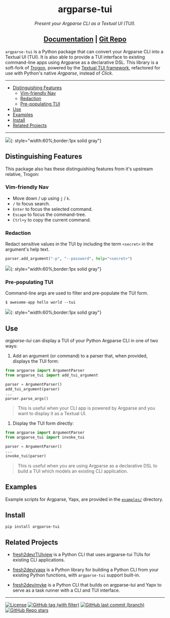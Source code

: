 <h1 align="center">argparse-tui</h1>
<p align="center"><em>Present your Argparse CLI as a Textual UI (TUI).</em></p>
<h2 align="center">
<a href="https://www.f2dv.com/r/argparse-tui/" target="_blank">Documentation</a>
| <a href="https://www.github.com/fresh2dev/argparse-tui/" target="_blank">Git Repo</a>
</h2>

`argparse-tui` is a Python package that can convert your Argparse CLI into a Textual UI (TUI). It is also able to provide a TUI interface to existing command-line apps using Argparse as a declarative DSL. This library is a soft-fork of [Trogon](https://github.com/Textualize/trogon), powered by the [Textual TUI framework](https://github.com/textualize/textual), refactored for use with Python's native *Argparse*, instead of *Click*.

______________________________________________________________________

<!-- TOC GFM -->

- [Distinguishing Features](#distinguishing-features)
    - [Vim-friendly Nav](#vim-friendly-nav)
    - [Redaction](#redaction)
    - [Pre-populating TUI](#pre-populating-tui)
- [Use](#use)
- [Examples](#examples)
- [Install](#install)
- [Related Projects](#related-projects)

<!-- /TOC -->

______________________________________________________________________

![](https://img.fresh2.dev/1691530009_42873ae0cbe.png){: style="width:60%;border:1px solid gray"}

## Distinguishing Features

This package also has these distinguishing features from it's upstream relative, Trogon:

### Vim-friendly Nav

- Move down / up using `j` / `k`.
- `/` to focus search.
- `Enter` to focus the selected command.
- `Escape` to focus the command-tree.
- `Ctrl+y` to copy the current command.

### Redaction

Redact sensitive values in the TUI by including the term `<secret>` in the argument's help text.

```python
parser.add_argument("-p", "--password", help="<secret>")
```

![](https://img.fresh2.dev/1691520889_8d13165a60d.png){: style="width:60%;border:1px solid gray"}

### Pre-populating TUI

Command-line args are used to filter and pre-populate the TUI form.

```shell
$ awesome-app hello world --tui
```

![](https://img.fresh2.dev/1691516124_211d67f1ea7.png){: style="width:60%;border:1px solid gray"}

## Use

*argparse-tui* can display a TUI of your Python Argparse CLI in one of two ways:

1. Add an argument (or command) to a parser that, when provided, displays the TUI form:

```python
from argparse import ArgumentParser
from argparse_tui import add_tui_argument

parser = ArgumentParser()
add_tui_argument(parser)
...
parser.parse_args()
```

> This is useful when your CLI app is powered by Argparse and you want to display it as a Textual UI.

1. Display the TUI form directly:

```python
from argparse import ArgumentParser
from argparse_tui import invoke_tui

parser = ArgumentParser()
...
invoke_tui(parser)
```

> This is useful when you are using Argparse as a declarative DSL to build a TUI which models an existing CLI application.

## Examples

Example scripts for Argparse, Yapx, are provided in the [`examples/`](https://github.com/fresh2dev/argparse-tui/tree/main/examples) directory.

## Install

```
pip install argparse-tui
```

## Related Projects

- [fresh2dev/TUIview](https://www.f2dv.com/r/tuiview/) is a Python CLI that uses argparse-tui TUIs for existing CLI applications.

- [fresh2dev/yapx](https://www.f2dv.com/r/yapx/) is a Python library for building a Python CLI from your existing Python functions, with `argparse-tui` support built-in.

- [fresh2dev/myke](https://www.f2dv.com/r/myke/) is a Python CLI that builds on argparse-tui and Yapx to serve as a task runner with a CLI and TUI interface.

______________________________________________________________________

[![License](https://img.shields.io/github/license/fresh2dev/argparse-tui?color=blue&style=for-the-badge)](https://www.f2dv.com/r/argparse-tui/license/)
[![GitHub tag (with filter)](https://img.shields.io/github/v/tag/fresh2dev/argparse-tui?filter=!*%5Ba-z%5D*&style=for-the-badge&label=Release&color=blue)](https://www.f2dv.com/r/argparse-tui/changelog/)
[![GitHub last commit (branch)](https://img.shields.io/github/last-commit/fresh2dev/argparse-tui/main?style=for-the-badge&label=updated&color=blue)](https://www.f2dv.com/r/argparse-tui/changelog/)
[![GitHub Repo stars](https://img.shields.io/github/stars/fresh2dev/argparse-tui?color=blue&style=for-the-badge)](https://star-history.com/#fresh2dev/argparse-tui&Date)

<!-- [![Funding](https://img.shields.io/badge/funding-%24%24%24-blue?style=for-the-badge)](https://www.f2dv.com/fund/) -->

<!-- [![GitHub issues](https://img.shields.io/github/issues-raw/fresh2dev/argparse-tui?color=blue&style=for-the-badge)](https://www.github.com/fresh2dev/argparse-tui/issues/) -->

<!-- [![GitHub pull requests](https://img.shields.io/github/issues-pr-raw/fresh2dev/argparse-tui?color=blue&style=for-the-badge)](https://www.github.com/fresh2dev/argparse-tui/pulls/) -->

<!-- [![PyPI - Downloads](https://img.shields.io/pypi/dm/argparse-tui?color=blue&style=for-the-badge)](https://pypi.org/project/argparse-tui/) -->

<!-- [![Docker Pulls](https://img.shields.io/docker/pulls/fresh2dev/argparse-tui?color=blue&style=for-the-badge)](https://hub.docker.com/r/fresh2dev/argparse-tui/) -->
